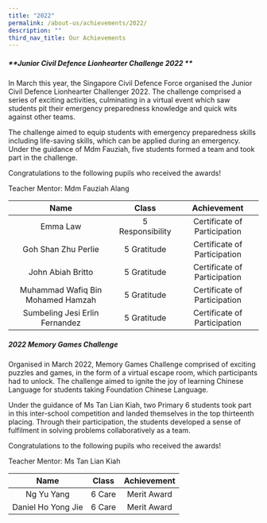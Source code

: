 ```yaml
---
title: "2022"
permalink: /about-us/achievements/2022/
description: ""
third_nav_title: Our Achievements
---
```




##### **Junior Civil Defence Lionhearter Challenge 2022 **
In March this year, the Singapore Civil Defence Force organised the Junior Civil Defence Lionhearter Challenger 2022. The challenge comprised a series of exciting activities, culminating in a virtual event which saw students pit their emergency preparedness knowledge and quick wits against other teams. 

The challenge aimed to equip students with emergency preparedness skills including life-saving skills, which can be applied during an emergency. Under the guidance of Mdm Fauziah, five students formed a team and took part in the challenge.

Congratulations to the following pupils who received the awards!

Teacher Mentor: Mdm Fauziah Alang

|                Name                |       Class      |          Achievement          |
|:------------------:|:----------------:|:-------------:|
|              Emma Law              | 5 Responsibility |  Certificate of Participation |
|         Goh Shan Zhu Perlie        |    5 Gratitude   |  Certificate of Participation |
|          John Abiah Britto         |    5 Gratitude   |  Certificate of Participation |
| Muhammad Wafiq Bin Mohamed Hamzah  |   5 Gratitude    |  Certificate of Participation |
|    Sumbeling Jesi Erlin Fernandez  |   5 Gratitude    |  Certificate of Participation |

##### **2022 Memory Games Challenge**
Organised in March 2022, Memory Games Challenge comprised of exciting puzzles and games, in the form of a virtual escape room, which participants had to unlock. The challenge aimed to ignite the joy of learning Chinese Language for students taking Foundation Chinese Language.  
  
Under the guidance of Ms Tan Lian Kiah, two Primary 6 students took part in this inter-school competition and landed themselves in the top thirteenth placing. Through their participation, the students developed a sense of fulfilment in solving problems collaboratively as a team.  
  
Congratulations to the following pupils who received the awards!  
  
Teacher Mentor: Ms Tan Lian Kiah

|        Name        |  Class | Achievement |
|:------------------:|:------:|:-----------:|
|     Ng Yu Yang     | 6 Care | Merit Award |
| Daniel Ho Yong Jie | 6 Care | Merit Award |